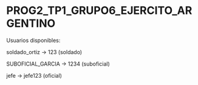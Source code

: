 # PROG2_TP1_GRUPO6_EJERCITO_ARGENTINO

Usuarios disponibles:


soldado_ortiz -> 123 (soldado)

SUBOFICIAL_GARCIA -> 1234 (suboficial)

jefe -> jefe123 (oficial)

